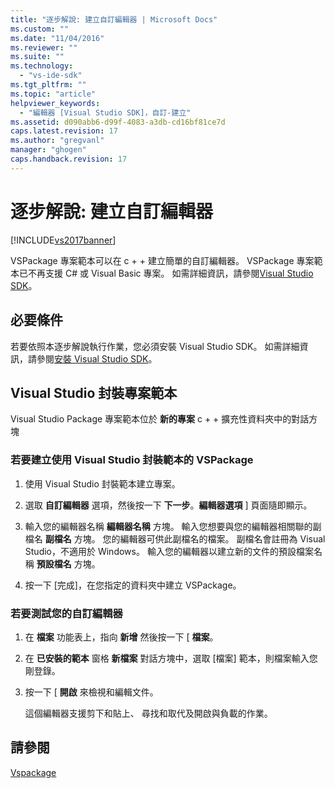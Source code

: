 ```yaml
---
title: "逐步解說: 建立自訂編輯器 | Microsoft Docs"
ms.custom: ""
ms.date: "11/04/2016"
ms.reviewer: ""
ms.suite: ""
ms.technology: 
  - "vs-ide-sdk"
ms.tgt_pltfrm: ""
ms.topic: "article"
helpviewer_keywords: 
  - "編輯器 [Visual Studio SDK]，自訂-建立"
ms.assetid: d090abb6-d99f-4083-a3db-cd16bf81ce7d
caps.latest.revision: 17
ms.author: "gregvanl"
manager: "ghogen"
caps.handback.revision: 17
---
```

# 逐步解說: 建立自訂編輯器
[!INCLUDE[vs2017banner](../code-quality/includes/vs2017banner.md)]

VSPackage 專案範本可以在 c \+ \+ 建立簡單的自訂編輯器。  VSPackage 專案範本已不再支援 C\# 或 Visual Basic 專案。 如需詳細資訊，請參閱[Visual Studio SDK](../extensibility/visual-studio-sdk.md)。  
  
## 必要條件  
 若要依照本逐步解說執行作業，您必須安裝 Visual Studio SDK。 如需詳細資訊，請參閱[安裝 Visual Studio SDK](../extensibility/installing-the-visual-studio-sdk.md)。  
  
## Visual Studio 封裝專案範本  
 Visual Studio Package 專案範本位於 **新的專案** c \+ \+ 擴充性資料夾中的對話方塊  
  
### 若要建立使用 Visual Studio 封裝範本的 VSPackage  
  
1.  使用 Visual Studio 封裝範本建立專案。  
  
2.  選取 **自訂編輯器** 選項，然後按一下 **下一步**。**編輯器選項** \] 頁面隨即顯示。  
  
3.  輸入您的編輯器名稱 **編輯器名稱** 方塊。 輸入您想要與您的編輯器相關聯的副檔名 **副檔名** 方塊。 您的編輯器可供此副檔名的檔案。 副檔名會註冊為 Visual Studio，不適用於 Windows。 輸入您的編輯器以建立新的文件的預設檔案名稱 **預設檔名** 方塊。  
  
4.  按一下 \[完成\]，在您指定的資料夾中建立 VSPackage。  
  
### 若要測試您的自訂編輯器  
  
1.  在 **檔案** 功能表上，指向 **新增** 然後按一下 \[ **檔案**。  
  
2.  在 **已安裝的範本** 窗格 **新檔案** 對話方塊中，選取 \[檔案\] 範本，則檔案輸入您剛登錄。  
  
3.  按一下 \[ **開啟** 來檢視和編輯文件。  
  
     這個編輯器支援剪下和貼上、 尋找和取代及開啟與負載的作業。  
  
## 請參閱  
 [Vspackage](../extensibility/internals/vspackages.md)